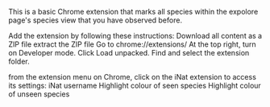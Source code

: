 This is a basic Chrome extension that marks all species within the expolore page's species view that you have observed before. 

Add the extension by following these instructions: 
Download all content as a ZIP file
extract the ZIP file
Go to chrome://extensions/
At the top right, turn on Developer mode.
Click Load unpacked.
Find and select the extension folder.

from the extension menu on Chrome, click on the iNat extension to access its settings:
iNat username
Highlight colour of seen species
Highlight colour of unseen species

